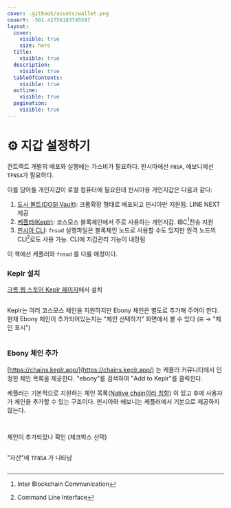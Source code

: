 ```yaml
---
cover: .gitbook/assets/wallet.png
coverY: -501.42756183745587
layout:
  cover:
    visible: true
    size: hero
  title:
    visible: true
  description:
    visible: true
  tableOfContents:
    visible: true
  outline:
    visible: true
  pagination:
    visible: true
---
```


# ⚙ 지갑 설정하기

컨트랙트 개발의 배포와 실행에는 가스비가 필요하다. 핀시아에선 `FNSA`, 에보니에선 `TFNSA`가 필요하다.

이를 담아둘 개인지갑이 로컬 컴퓨터에 필요한데 핀시아용 개인지갑은 다음과 같다:

1. [도시 볼트(DOSI Vault)](https://chromewebstore.google.com/detail/dosi-vault/blpiicikpimmklhoiploliaenjmecabp):  크롬확장 형태로 배포되고 핀시아만 지원됨. LINE NEXT 제공
2. [케플러(Keplr)](https://chromewebstore.google.com/detail/keplr/dmkamcknogkgcdfhhbddcghachkejeap): 코스모스 블록체인에서 주로 사용하는 개인지갑. IBC[^1]전송 지원
3. [핀시아 CLI](https://docs.finschia.network/ko/node-management/interaction-with-finschia/using-cli): `fnsad` 실행파일은 블록체인 노드로 사용할 수도 있지만 원격 노드의 CLI[^2]로도 사용 가능. CLI에 지갑관리 기능이 내장됨

이 책에선 케플러와 `fnsad` 를 다룰 예정이다.

### Keplr 설치

[크롬 웹 스토어 Keplr 페이지](https://chromewebstore.google.com/detail/keplr/dmkamcknogkgcdfhhbddcghachkejeap)에서 설치

<figure><img src=".gitbook/assets/image (1).png" alt=""><figcaption><p> </p></figcaption></figure>

&#x20;Keplr는 여러 코스모스 체인을 지원하지만 Ebony 체인은 별도로 추가해 주어야 한다. 현재 Ebony 체인이 추가되어있는지는 "체인 선택하기" 화면에서 볼 수 있다 (`☰` → "체인 표시")



<figure><img src=".gitbook/assets/image (2).png" alt=""><figcaption></figcaption></figure>

### Ebony 체인 추가

[https://chains.keplr.app/](https://chains.keplr.app/) 는 케플러 커뮤니티에서 인정한 체인 목록을 제공한다. "ebony"를 검색하여 "Add to Keplr"를 클릭한다.

케플러는 기본적으로 지원하는 체인 목록([Native chain이라 칭함](https://medium.com/chainapsis/keplr-explained-native-vs-suggest-chain-or-permissionless-integration-8e425f921086)) 이 있고 후에 사용자가 체인을 추가할 수 있는 구조이다. 핀시아와 에보니는 케플러에서 기본으로 제공하지 않는다.

<figure><img src=".gitbook/assets/image (3).png" alt=""><figcaption></figcaption></figure>

<figure><img src=".gitbook/assets/image (4).png" alt=""><figcaption></figcaption></figure>

체인이 추가되었나 확인 (체크박스 선택)

<figure><img src=".gitbook/assets/image (5).png" alt=""><figcaption></figcaption></figure>

"자산"에 `TFNSA` 가 나타남

<figure><img src=".gitbook/assets/image (6).png" alt=""><figcaption></figcaption></figure>

[^1]: Inter Blockchain Communication

[^2]: Command Line Interface
